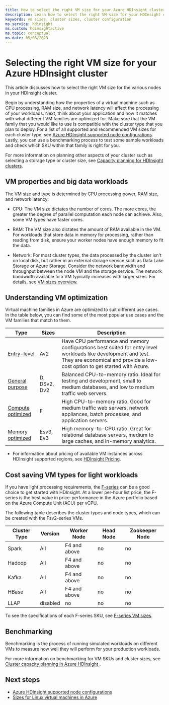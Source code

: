 ```yaml
---
title: How to select the right VM size for your Azure HDInsight cluster
description: Learn how to select the right VM size for your HDInsight cluster.
keywords: vm sizes, cluster sizes, cluster configuration
ms.service: hdinsight
ms.custom: hdinsightactive
ms.topic: conceptual
ms.date: 05/03/2023
---
```

# Selecting the right VM size for your Azure HDInsight cluster

This article discusses how to select the right VM size for the various nodes in your HDInsight cluster. 

Begin by understanding how the properties of a virtual machine such as CPU processing, RAM size, and network latency will affect the processing of your workloads. Next, think about your application and how it matches with what different VM families are optimized for. Make sure that the VM family that you would like to use is compatible with the cluster type that you plan to deploy. For a list of all supported and recommended VM sizes for each cluster type, see [Azure HDInsight supported node configurations](hdinsight-supported-node-configuration.md). Lastly, you can use a benchmarking process to test some sample workloads and check which SKU within that family is right for you.

For more information on planning other aspects of your cluster such as selecting a storage type or cluster size, see [Capacity planning for HDInsight clusters](hdinsight-capacity-planning.md).

## VM properties and big data workloads

The VM size and type is determined by CPU processing power, RAM size, and network latency:

- CPU: The VM size dictates the number of cores. The more cores, the greater the degree of parallel computation each node can achieve. Also, some VM types have faster cores.

- RAM: The VM size also dictates the amount of RAM available in the VM. For workloads that store data in memory for processing, rather than reading from disk, ensure your worker nodes have enough memory to fit the data.

- Network: For most cluster types, the data processed by the cluster isn't on local disk, but rather in an external storage service such as Data Lake Storage or Azure Storage. Consider the network bandwidth and throughput between the node VM and the storage service. The network bandwidth available to a VM typically increases with larger sizes. For details, see [VM sizes overview](../virtual-machines/sizes.md).

## Understanding VM optimization

Virtual machine families in Azure are optimized to suit different use cases. In the table below, you can find some of the most popular use cases and the VM families that match to them.

| Type                     | Sizes           |    Description       |
|--------------------------|-------------------|------------------------------------------------------------------------------------------------------------------------------------|
| [Entry-level](../virtual-machines/sizes-general.md)          | Av2  | Have CPU performance and memory configurations best suited for entry level workloads like development and test. They are economical and provide a low-cost option to get started with Azure. |
| [General purpose](../virtual-machines/sizes-general.md)          | D, DSv2, Dv2  | Balanced CPU-to-memory ratio. Ideal for testing and development, small to medium databases, and low to medium traffic web servers. |
| [Compute optimized](../virtual-machines/sizes-compute.md)        | F           | High CPU-to-memory ratio. Good for medium traffic web servers, network appliances, batch processes, and application servers.        |
| [Memory optimized](../virtual-machines/sizes-memory.md)         | Esv3, Ev3  | High memory-to-CPU ratio. Great for relational database servers, medium to large caches, and in-memory analytics.                 |

- For information about pricing of available VM instances across HDInsight supported regions, see [HDInsight Pricing](https://azure.microsoft.com/pricing/details/hdinsight/).

## Cost saving VM types for light workloads

If you have light processing requirements, the [F-series](https://azure.microsoft.com/blog/f-series-vm-size/) can be a good choice to get started with HDInsight. At a lower per-hour list price, the F-series is the best value in price-performance in the Azure portfolio based on the Azure Compute Unit (ACU) per vCPU.

The following table describes the cluster types and node types, which can be created with the Fsv2-series VMs.

| Cluster Type | Version | Worker Node | Head Node | Zookeeper Node |
|---|---|---|---|---|
| Spark | All | F4 and above | no | no |
| Hadoop | All | F4 and above | no | no |
| Kafka | All | F4 and above | no | no |
| HBase | All | F4 and above | no | no |
| LLAP | disabled | no | no | no |


To see the specifications of each F-series SKU, see [F-series VM sizes](https://azure.microsoft.com/blog/f-series-vm-size/).

## Benchmarking

Benchmarking is the process of running simulated workloads on different VMs to measure how well they will perform for your production workloads. 

For more information on benchmarking for VM SKUs and cluster sizes, see [Cluster capacity planning in Azure HDInsight ](hdinsight-capacity-planning.md#choose-the-vm-size-and-type).

## Next steps

- [Azure HDInsight supported node configurations](hdinsight-supported-node-configuration.md)
- [Sizes for Linux virtual machines in Azure](../virtual-machines/sizes.md)
